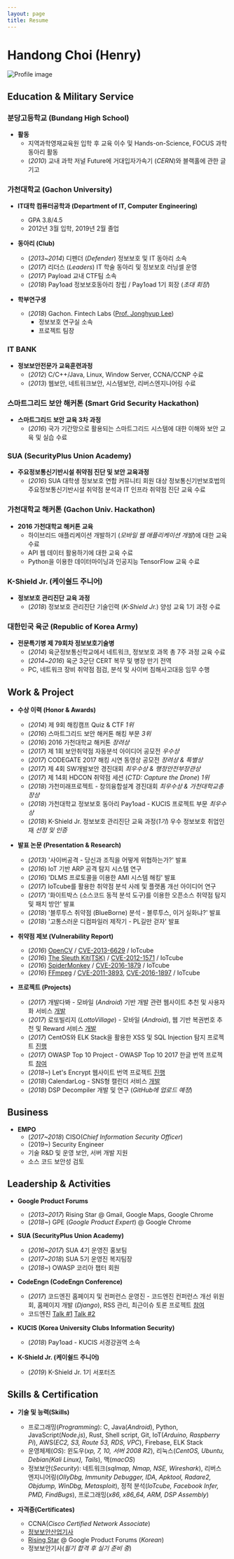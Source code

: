 ```yaml
---
layout: page
title: Resume
---
```


# Handong Choi (Henry)
<!-- 
<p align="center">
  <img src="https://raw.githubusercontent.com/henrychoi7/henrychoi7.github.io/master/img/profile.jpg" width="50%">
</p> -->

![Profile image](https://raw.githubusercontent.com/henrychoi7/henrychoi7.github.io/master/img/profile.jpg)

## Education & Military Service

### 분당고등학교 (Bundang High School)

- **활동**
  - 지역과학영재교육원 입학 후 교육 이수 및 Hands-on-Science, FOCUS 과학동아리 활동
  - (*2010*) 교내 과학 저널 Future에 거대입자가속기 (*CERN*)와 블랙홀에 관한 글 기고

### 가천대학교 (Gachon University)

- **IT대학 컴퓨터공학과 (Department of IT, Computer Engineering)**
  - GPA 3.8/4.5
  - 2012년 3월 입학, 2019년 2월 졸업

- **동아리 (Club)**
  - (*2013~2014*) 디펜더 (*Defender*) 정보보호 및 IT 동아리 소속
  - (*2017*) 리더스 (*Leaders*) IT 학술 동아리 및 정보보호 러닝셀 운영
  - (*2017*) Payload 교내 CTF팀 소속
  - (*2018*) Pay1oad 정보보호동아리 창립 / Pay1oad 1기 회장 (*초대 회장*)

- **학부연구생**
  - (*2018*) Gachon. Fintech Labs ([Prof. Jonghyup Lee](http://jonghyup.com/))
    - 정보보호 연구실 소속
    - 프로젝트 팀장

### IT BANK

- **정보보안전문가 교육훈련과정**
  - (*2012*) C/C++/Java, Linux, Window Server, CCNA/CCNP 수료
  - (*2013*) 웹보안, 네트워크보안, 시스템보안, 리버스엔지니어링 수료

### 스마트그리드 보안 해커톤 (Smart Grid Security Hackathon)

- **스마트그리드 보안 교육 3차 과정**
  - (*2016*) 국가 기간망으로 활용되는 스마트그리드 시스템에 대한 이해와 보안 교육 및 실습 수료

### SUA (SecurityPlus Union Academy)

- **주요정보통신기반시설 취약점 진단 및 보안 교육과정**
  - (*2016*) SUA 대학생 정보보호 연합 커뮤니티 회원 대상 정보통신기반보호법의 주요정보통신기반시설 취약점 분석과 IT 인프라 취약점 진단 교육 수료

### 가천대학교 해커톤 (Gachon Univ. Hackathon)

- **2016 가천대학교 해커톤 교육**
  - 하이브리드 애플리케이션 개발하기 (*모바일 웹 애플리케이션 개발*)에 대한 교육 수료
  - API 웹 데이터 활용하기에 대한 교육 수료
  - Python을 이용한 데이터마이닝과 인공지능 TensorFlow 교육 수료

### K-Shield Jr. (케이쉴드 주니어)

- **정보보호 관리진단 교육 과정**
  - (*2018*) 정보보호 관리진단 기술인력 (*K-Shield Jr.*) 양성 교육 1기 과정 수료

### 대한민국 육군 (Republic of Korea Army)

- **전문특기병 제 79회차 정보보호기술병**
  - (*2014*) 육군정보통신학교에서 네트워크, 정보보호 과목 총 7주 과정 교육 수료
  - (*2014~2016*) 육군 3군단 CERT 복무 및 병장 만기 전역
  - PC, 네트워크 장비 취약점 점검, 분석 및 사이버 침해사고대응 임무 수행

## Work & Project

- **수상 이력 (Honor & Awards)**
  - (*2014*) 제 9회 해킹캠프 Quiz & CTF *1위*
  - (*2016*) 스마트그리드 보안 해커톤 해킹 부문 *3위*
  - (*2016*) 2016 가천대학교 해커톤 *장려상*
  - (*2017*) 제 1회 보안취약점 자동분석 아이디어 공모전 *우수상*
  - (*2017*) CODEGATE 2017 해킹 시연 동영상 공모전 *장려상 & 특별상*
  - (*2017*) 제 4회 SW개발보안 경진대회 *최우수상 & 행정안전부장관상*
  - (*2017*) 제 14회 HDCON 취약점 세션 (*CTD: Capture the Drone*) *1위*
  - (*2018*) 가천미래프로젝트 - 창의융합설계 경진대회 *최우수상 & 가천대학교총장상*
  - (*2018*) 가천대학교 정보보호 동아리 Pay1oad - KUCIS 프로젝트 부문 *최우수상*
  - (*2018*) K-Shield Jr. 정보보호 관리진단 교육 과정(*1기*) 우수 정보보호 취업인재 *선정 및 인증*

- **발표 논문 (Presentation & Research)**
  - (*2013*) '사이버공격 - 당신과 조직을 어떻게 위협하는가?' 발표
  - (*2016*) IoT 기반 ARP 공격 탐지 시스템 연구
  - (*2016*) 'DLMS 프로토콜을 이용한 AMI 시스템 해킹' 발표
  - (*2017*) IoTcube를 활용한 취약점 분석 사례 및 플랫폼 개선 아이디어 연구
  - (*2017*) '화이트박스 (소스코드 동적 분석 도구)를 이용한 오픈소스 취약점 탐지 및 패치 방안' 발표
  - (*2018*) '블루투스 취약점 (BlueBorne) 분석 - 블루투스, 이거 실화냐?' 발표
  - (*2018*) '고통스러운 디컴파일러 제작기 - PL길만 걷자' 발표

- **취약점 제보 (Vulnerability Report)**
  - (*2016*) [OpenCV](https://github.com/opencv/opencv) / [CVE-2013-6629](https://cve.mitre.org/cgi-bin/cvename.cgi?name=CVE-2013-6629) / IoTcube
  - (*2016*) [The Sleuth Kit(TSK)](https://github.com/sleuthkit/sleuthkit) / [CVE-2012-1571](https://cve.mitre.org/cgi-bin/cvename.cgi?name=CVE-2012-1571) / IoTcube
  - (*2016*) [SpiderMonkey](https://developer.mozilla.org/ko/docs/SpiderMonkey) / [CVE-2016-1879](https://cve.mitre.org/cgi-bin/cvename.cgi?name=CVE-2016-1879) / IoTcube
  - (*2016*) [FFmpeg](https://github.com/FFmpeg/FFmpeg) / [CVE-2011-3893](https://cve.mitre.org/cgi-bin/cvename.cgi?name=CVE-2011-3893), [CVE-2016-1897](https://cve.mitre.org/cgi-bin/cvename.cgi?name=CVE-2016-1897) / IoTcube

- **프로젝트 (Projects)**
  - (*2017*) 개발다봐 - 모바일 (*Android*) 기반 개발 관련 웹사이트 추천 및 사용자화 서비스 [개발](https://github.com/jung2929/devlooks_android)
  - (*2017*) 로또빌리지 (*LottoVillage*) - 모바일 (*Android*), 웹 기반 복권번호 추천 및 Reward 서비스 [개발](https://github.com/henrychoi7/LottoVillage)
  - (*2017*) CentOS와 ELK Stack을 활용한 XSS 및 SQL Injection 탐지 프로젝트 [진행](https://handongchoi.com/2017/10/28/install-elk/)
  - (*2017*) OWASP Top 10 Project - OWASP Top 10 2017 한글 번역 프로젝트 [참여](https://www.owasp.org/index.php?title=Category:OWASP_Top_Ten_Project#tab=Translation_Efforts_2)
  - (*2018~*) Let's Encrypt 웹사이트 번역 프로젝트 [진행](https://github.com/henrychoi7/letsencrypt_translation)
  - (*2018*) CalendarLog - SNS형 캘린더 서비스 [개발](https://github.com/henrychoi7/CalendarLog-Server)
  - (*2018*) DSP Decompiler 개발 및 연구 (*GitHub에 업로드 예정*)

## Business

- **EMPO**
  - (*2017~2018*) CISO(*Chief Information Security Officer*)
  - (2019~) Security Engineer
  - 기술 R&D 및 운영 보안, 서버 개발 지원
  - 소스 코드 보안성 검토

## Leadership & Activities

- **Google Product Forums**
  - (*2013~2017*) Rising Star @ Gmail, Google Maps, Google Chrome
  - (*2018~*) GPE (*Google Product Expert*) @ Google Chrome
- **SUA (SecurityPlus Union Academy)**
  - (*2016~2017*) SUA 4기 운영진 홍보팀
  - (*2017~2018*) SUA 5기 운영진 복지팀장
  - (*2018~*) OWASP 코리아 챕터 회원

- **CodeEngn (CodeEngn Conference)**
  - (*2017*) 코드엔진 홈페이지 및 컨퍼런스 운영진 - 코드엔진 컨퍼런스 개선 위원회, 홈페이지 개발 (*Django*), RSS 관리, 최근이슈 토론 프로젝트 [참여](http://codeengn.com/)
  - 코드엔진 [Talk #1](http://codeengn.com/archive/CodeEngn%20Talk/%EC%BD%94%EB%93%9C%EC%97%94%EC%A7%84%20Talk%20%231,%20%EC%86%8C%ED%94%84%ED%8A%B8%EC%9B%A8%EC%96%B4%20%EC%97%85%EB%8D%B0%EC%9D%B4%ED%8A%B8%20%EA%B3%BC%EC%97%B0%20%EC%8B%A0%EB%A2%B0%ED%95%B4%EC%95%BC%20%ED%95%98%EB%82%98.pdf) [Talk #2](http://codeengn.com/archive/CodeEngn%20Talk/%EC%BD%94%EB%93%9C%EC%97%94%EC%A7%84%20Talk%20%232,%20%EB%9E%9C%EC%84%AC%EC%9B%A8%EC%96%B4%EB%8A%94%20%EB%AC%B4%EC%97%87%EC%9D%B4%EA%B3%A0%20%EA%B8%B0%EC%97%85%EC%9D%B4%EB%82%98%20%EA%B0%80%EC%A0%95%EC%97%90%EC%84%9C%20%EC%96%B4%EB%96%BB%EA%B2%8C%20%EB%B0%A9%EC%96%B4%EB%A5%BC%20%ED%95%B4%EC%95%BC%ED%95%98%EB%82%98.pdf)

- **KUCIS (Korea University Clubs Information Security)**
  - (*2018*) Pay1oad - KUCIS 서경강권역 소속

- **K-Shield Jr. (케이쉴드 주니어)**
  - (*2019*) K-Shield Jr. 1기 서포터즈

## Skills & Certification

- **기술 및 능력(Skills)**
  - 프로그래밍(*Programming*): C, Java(*Android*), Python, JavaScript(*Node.js*), Rust, Shell script, Git, IoT(*Arduino, Raspberry Pi*), AWS(*EC2, S3, Route 53, RDS, VPC*), Firebase, ELK Stack
  - 운영체제(*OS*): 윈도우(*xp, 7, 10, 서버 2008 R2*), 리눅스(*CentOS, Ubuntu, Debian(Kali Linux), Tails*), 맥(*macOS*)
  - 정보보안(*Security*): 네트워크(*sqlmap, Nmap, NSE, Wireshark*), 리버스 엔지니어링(*OllyDbg, Immunity Debugger, IDA, Apktool, Radare2, Objdump, WinDbg, Metasploit*), 정적 분석(*IoTcube, Facebook Infer, PMD, FindBugs*), 프로그래밍(*x86, x86_64, ARM, DSP Assembly*)

- **자격증(Certificates)**
  - CCNA(*Cisco Certified Network Associate*)
  - [정보보안산업기사](https://kisq.or.kr/)
  - [Rising Star](https://topcontributor.withgoogle.com/about?hl=en-US) @ Google Product Forums (*Korean*)
  - 정보보안기사(*필기 합격 후 실기 준비 중*)
